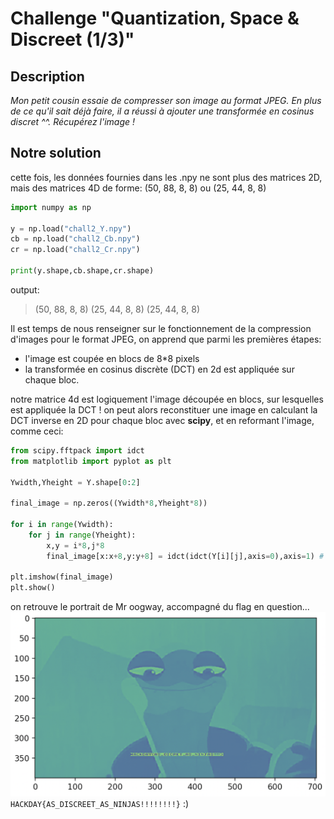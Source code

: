 # Challenge "Quantization, Space & Discreet (1/3)"

## Description

*Mon petit cousin essaie de compresser son image au format JPEG. En plus de ce qu'il sait déjà faire, il a réussi à ajouter une transformée en cosinus discret ^^. Récupérez l'image !*

## Notre solution


cette fois, les données fournies dans les .npy ne sont plus des matrices 2D, mais des matrices  4D de forme: (50, 88, 8, 8)  ou (25, 44, 8, 8)

```python
import numpy as np

y = np.load("chall2_Y.npy")
cb = np.load("chall2_Cb.npy")
cr = np.load("chall2_Cr.npy")

print(y.shape,cb.shape,cr.shape)
```
output: 
> (50, 88, 8, 8) (25, 44, 8, 8) (25, 44, 8, 8)

Il est temps de nous renseigner sur le fonctionnement de la compression d'images pour le format JPEG, on apprend que parmi les premières étapes:
- l'image est coupée en blocs de 8*8 pixels
- la transformée en cosinus discrète (DCT) en 2d est appliquée sur chaque bloc.

notre matrice 4d est logiquement l'image découpée en blocs, sur lesquelles est appliquée la DCT !
on peut alors reconstituer une image en calculant la DCT inverse en 2D pour chaque bloc avec **scipy**, et en reformant l'image,  comme ceci:
```python
from scipy.fftpack import idct
from matplotlib import pyplot as plt

Ywidth,Yheight = Y.shape[0:2]

final_image = np.zeros((Ywidth*8,Yheight*8))

for i in range(Ywidth):
    for j in range(Yheight):
        x,y = i*8,j*8
        final_image[x:x+8,y:y+8] = idct(idct(Y[i][j],axis=0),axis=1) # 2d idct

plt.imshow(final_image)
plt.show()
```
on retrouve le portrait de Mr oogway, accompagné du flag en question... 
![Alt text](img2.png)
`HACKDAY{AS_DISCREET_AS_NINJAS!!!!!!!!}`
:)

